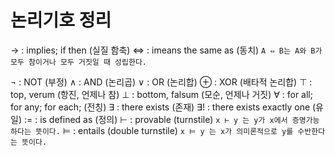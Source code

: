 # 논리기호 정리

→ : implies; if then (실질 함축)
⇔ : imeans the same as (동치)
`A ⇔ B는 A와 B가 모두 참이거나 모두 거짓일 때 성립한다.`

¬ : NOT (부정)
∧ : AND (논리곱)
∨ : OR (논리합)
⊕ : XOR (배타적 논리합)
⊤ : top, verum (항진, 언제나 참)
⊥ : bottom, falsum (모순, 언제나 거짓)
∀ : for all; for any; for each; (전칭)
∃ : there exists (존재)
∃! : there exists exactly one (유일)
:= : is defined as (정의)
⊢ : provable (turnstile)
`x ⊢ y 는 y가 x에서 증명가능하다는 뜻이다.`
⊨ : entails (double turnstile)
`x ⊨ y 는 x가 의미론적으로 y를 수반한다는 뜻이다.`
